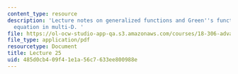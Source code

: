 ```yaml
---
content_type: resource
description: 'Lecture notes on generalized functions and Green''s functions for heat
  equation in multi-D. '
file: https://ol-ocw-studio-app-qa.s3.amazonaws.com/courses/18-306-advanced-partial-differential-equations-with-applications-fall-2009/485d0cb409f41e1a56c7633ee800988e_MIT18_306f09_lec25.pdf
file_type: application/pdf
resourcetype: Document
title: Lecture 25
uid: 485d0cb4-09f4-1e1a-56c7-633ee800988e
---
```

